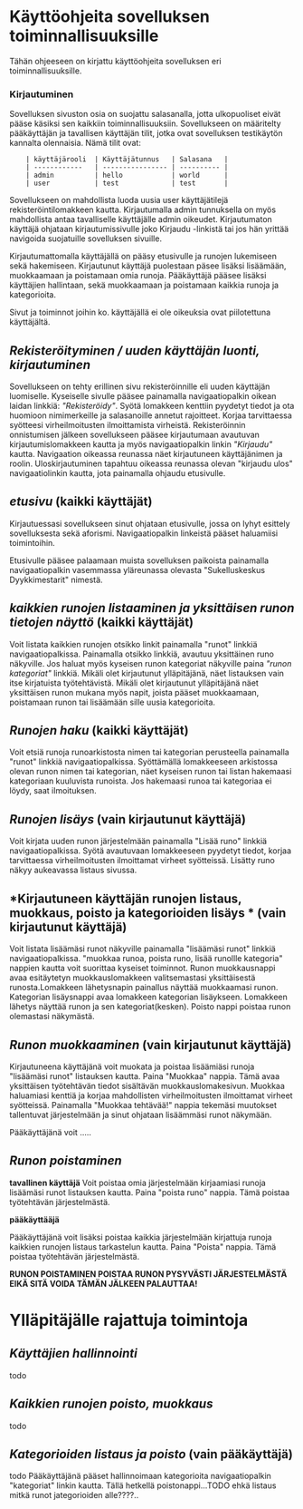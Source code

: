 
# Käyttöohjeita sovelluksen toiminnallisuuksille

Tähän ohjeeseen on kirjattu käyttöohjeita sovelluksen eri toiminnallisuuksille.

### Kirjautuminen

Sovelluksen sivuston osia on suojattu salasanalla, jotta ulkopuoliset eivät pääse käsiksi sen kaikkiin toiminnallisuuksiin. Sovellukseen on määritelty pääkäyttäjän ja tavallisen käyttäjän tilit, jotka ovat sovelluksen testikäytön kannalta olennaisia. Nämä tilit ovat:

        | käyttäjärooli  | Käyttäjätunnus   | Salasana   |
        | ------------   | ---------------- | ---------- |
        | admin          | hello            | world      |
        | user           | test             | test       |

Sovellukseen on mahdollista luoda uusia user käyttäjätilejä rekisteröintilomakkeen kautta. Kirjautumalla admin tunnuksella on myös mahdollista antaa tavalliselle käyttäjälle admin oikeudet. Kirjautumaton käyttäjä ohjataan kirjautumissivulle joko Kirjaudu -linkistä tai jos hän yrittää navigoida suojatuille sovelluksen sivuille.

Kirjautumattomalla käyttäjällä on pääsy etusivulle ja runojen lukemiseen sekä hakemiseen. Kirjautunut käyttäjä puolestaan päsee lisäksi lisäämään, muokkaamaan ja poistamaan omia runoja.  Pääkäyttäjä pääsee lisäksi käyttäjien hallintaan, sekä muokkaamaan ja poistamaan kaikkia runoja ja kategorioita.

Sivut ja toiminnot joihin ko. käyttäjällä ei ole oikeuksia ovat piilotettuna käyttäjältä.

## *Rekisteröityminen / uuden käyttäjän luonti, kirjautuminen*

Sovellukseen on tehty erillinen sivu rekisteröinnille eli uuden käyttäjän luomiselle. Kyseiselle sivulle pääsee painamalla navigaatiopalkin oikean laidan linkkiä: *"Rekisteröidy"*.
Syötä lomakkeen kenttiin pyydetyt tiedot ja ota huomioon nimimerkeille ja salasanoille annetut rajoitteet. Korjaa tarvittaessa syötteesi virheilmoitusten ilmoittamista virheistä. Rekisteröinnin onnistumisen jälkeen sovellukseen pääsee kirjautumaan avautuvan kirjautumislomakkeen kautta ja myös navigaatiopalkin linkin *"Kirjaudu"* kautta. Navigaation oikeassa reunassa näet kirjautuneen käyttäjänimen ja roolin. Uloskirjautuminen tapahtuu oikeassa reunassa olevan "kirjaudu ulos" navigaatiolinkin kautta, jota painamalla ohjaudu etusivulle.

## *etusivu* (kaikki käyttäjät)
 
Kirjautuessasi sovellukseen sinut ohjataan etusivulle, jossa on lyhyt esittely sovelluksesta sekä aforismi. Navigaatiopalkin linkeistä pääset haluamiisi toimintoihin.

Etusivulle pääsee palaamaan muista sovelluksen paikoista painamalla navigaatiopalkin vasemmassa yläreunassa olevasta "Sukelluskeskus Dyykkimestarit" nimestä.

## *kaikkien runojen listaaminen ja yksittäisen runon  tietojen näyttö* (kaikki käyttäjät)

Voit listata kaikkien runojen otsikko linkit painamalla "runot" linkkiä navigaatiopalkissa. Painamalla otsikko linkkiä, avautuu yksittäinen runo näkyville. Jos haluat myös kyseisen runon kategoriat näkyville paina *"runon kategoriat"* linkkiä.
Mikäli olet kirjautunut ylläpitäjänä, näet listauksen vain itse kirjatuista työtehtävistä. Mikäli olet kirjautunut ylläpitäjänä näet yksittäisen runon mukana myös napit, joista pääset muokkaamaan, poistamaan runon tai lisäämään sille uusia kategorioita. 

## *Runojen haku* (kaikki käyttäjät)

Voit etsiä runoja runoarkistosta nimen tai kategorian perusteella painamalla "runot" linkkiä navigaatiopalkissa. Syöttämällä lomakkeeseen arkistossa olevan runon nimen tai kategorian, näet kyseisen runon tai listan hakemaasi kategoriaan kuuluvista runoista. Jos hakemaasi runoa tai kategoriaa ei löydy, saat ilmoituksen.


## *Runojen lisäys* (vain kirjautunut käyttäjä)

Voit kirjata uuden runon järjestelmään painamalla "Lisää runo" linkkiä navigaatiopalkissa. Syötä avautuvaan lomakkeeseen pyydetyt tiedot, korjaa tarvittaessa virheilmoitusten ilmoittamat virheet syötteissä. Lisätty runo näkyy aukeavassa listaus sivussa.

## *Kirjautuneen käyttäjän runojen listaus, muokkaus, poisto ja kategorioiden lisäys * (vain kirjautunut käyttäjä)

Voit listata lisäämäsi runot näkyville painamalla "lisäämäsi runot" linkkiä navigaatiopalkissa. "muokkaa runoa, poista runo, lisää runollle kategoria" nappien kautta voit suorittaa kyseiset toiminnot. Runon muokkausnappi avaa esitäytetyn muokkauslomakkeen valitsemastasi yksittäisestä runosta.Lomakkeen lähetysnapin painallus näyttää muokkaamasi runon.  Kategorian lisäysnappi avaa lomakkeen kategorian lisäykseen. Lomakkeen lähetys näyttää runon ja sen kategoriat(kesken). Poisto nappi poistaa runon olemastasi näkymästä.


## *Runon muokkaaminen* (vain kirjautunut käyttäjä)

Kirjautuneena käyttäjänä voit muokata ja poistaa lisäämiäsi runoja "lisäämäsi runot" listauksen kautta. Paina "Muokkaa" nappia. Tämä avaa yksittäisen työtehtävän tiedot sisältävän muokkauslomakesivun. Muokkaa haluamiasi kenttiä ja korjaa mahdollisten virheilmoitusten ilmoittamat virheet syötteissä. Painamalla "Muokkaa tehtävää!" nappia tekemäsi muutokset tallentuvat järjestelmään ja sinut ohjataan lisäämmäsi runot näkymään.

Pääkäyttäjänä voit .....

## *Runon poistaminen* 

**tavallinen käyttäjä**
Voit poistaa omia järjestelmään kirjaamiasi runoja lisäämäsi runot listauksen kautta. Paina "poista runo" nappia. Tämä poistaa työtehtävän järjestelmästä.


**pääkäyttääjä**

Pääkäyttäjänä voit lisäksi poistaa kaikkia järjestelmään kirjattuja runoja kaikkien runojen listaus tarkastelun kautta. Paina "Poista" nappia. Tämä poistaa työtehtävän järjestelmästä.

**RUNON POISTAMINEN POISTAA RUNON PYSYVÄSTI JÄRJESTELMÄSTÄ EIKÄ SITÄ VOIDA TÄMÄN JÄLKEEN PALAUTTAA!**


# Ylläpitäjälle rajattuja toimintoja


## *Käyttäjien hallinnointi*
todo
## *Kaikkien runojen poisto, muokkaus*
todo
## *Kategorioiden listaus ja poisto* (vain pääkäyttäjä)
todo
Pääkäyttäjänä pääset hallinnoimaan kategorioita navigaatiopalkin "kategoriat" linkin kautta. Tällä hetkellä poistonappi...TODO ehkä listaus mitkä runot jategorioiden alle????..
